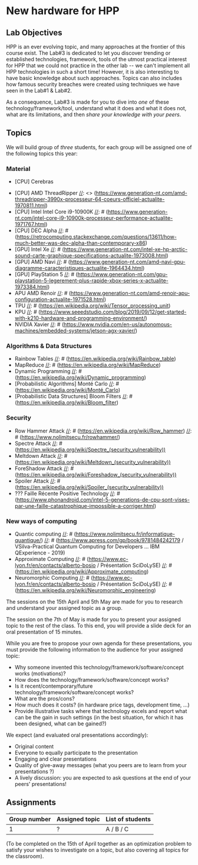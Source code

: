 # New hardware for HPP

## Lab Objectives

HPP is an ever evolving topic, and many approaches at the frontier of this course exist. The Lab#3 is dedicated to let you discover trending or established technologies, framework, tools of the utmost practical interest for HPP that we could not practice in the other lab -- we can't implement all HPP technologies in such a short time! However, it is also interesting to have basic knowledge about such approaches. Topics can also includes how famous security breaches were created using techniques we have seen in the Lab#1 & Lab#2.

As a consequence, Lab#3 is made for you to dive into *one* of these technology/framework/tool, understand what it does and what it does not, what are its limitations, and then *share your knowledge with your peers*.


## Topics

We will build group of *three* students, for each group will be assigned one of the following topics this year:

### Material
  * [CPU] Cerebras
  
  [//]: # (https://www.generation-nt.com/cerebras-cs1-puce-intelligence-artificielle-actualite-1970635.html)
  
  * [CPU] AMD ThreadRipper
  [//]: <> (https://www.generation-nt.com/amd-threadripper-3990x-processeur-64-coeurs-officiel-actualite-1970811.html)
  * [CPU] Intel Intel Core i9-10900K
  [//]: # (https://www.generation-nt.com/intel-core-i9-10900k-processeur-performance-actualite-1971767.html)
  * [CPU] DEC Alpha
  [//]: # (https://retrocomputing.stackexchange.com/questions/13611/how-much-better-was-dec-alpha-than-contemporary-x86)
  * [GPU] Intel Xe
  [//]: # (https://www.generation-nt.com/intel-xe-hp-arctic-sound-carte-graphique-specifications-actualite-1973008.html)
  * [GPU] AMD Navi
  [//]: # (https://www.generation-nt.com/amd-navi-gpu-diagramme-caracteristiques-actualite-1964434.html)
  * [GPU] PlayStation 5
  [//]: # (https://www.generation-nt.com/gpu-playstation-5-legerement-plus-rapide-xbox-series-x-actualite-1973384.html)
  * APU AMD Renoir
  [//]: # (https://www.generation-nt.com/amd-renoir-apu-configuration-actualite-1971528.html)
  * TPU
  [//]: # (https://en.wikipedia.org/wiki/Tensor_processing_unit)
  * KPU
  [//]: # (https://www.seeedstudio.com/blog/2019/09/12/get-started-with-k210-hardware-and-programming-environment/)
  * NVIDIA Xavier
  [//]: # (https://www.nvidia.com/en-us/autonomous-machines/embedded-systems/jetson-agx-xavier/)

### Algorithms & Data Structures
  * Rainbow Tables
  [//]: # (https://en.wikipedia.org/wiki/Rainbow_table)
  * MapReduce
  [//]: # (https://en.wikipedia.org/wiki/MapReduce)
  * Dynamic Programming
  [//]: # (https://en.wikipedia.org/wiki/Dynamic_programming)
  * [Probabilistic Algorithms] Monté Carlo
  [//]: # (https://en.wikipedia.org/wiki/Monté_Carlo)
  * [Probabilistic Data Structures] Bloom Filters
  [//]: # (https://en.wikipedia.org/wiki/Bloom_filter)

### Security
  * Row Hammer Attack
  [//]: # (https://en.wikipedia.org/wiki/Row_hammer)
  [//]: # (https://www.nolimitsecu.fr/rowhammer/)
  * Spectre Attack
  [//]: # (https://en.wikipedia.org/wiki/Spectre_(security_vulnerability))
  * Meltdown Attack
  [//]: # (https://en.wikipedia.org/wiki/Meltdown_(security_vulnerability))
  * ForeShadow Attack
  [//]: # (https://en.wikipedia.org/wiki/Foreshadow_(security_vulnerability))
  * Spoiler Attack
  [//]: # (https://en.wikipedia.org/wiki/Spoiler_(security_vulnerability))
  * ??? Faille Récente Positive Technology
  [//]: # (https://www.phonandroid.com/intel-5-generations-de-cpu-sont-vises-par-une-faille-catastrophique-impossible-a-corriger.html)

### New ways of computing
  * Quantic computing
  [//]: # (https://www.nolimitsecu.fr/informatique-quantique/)
  [//]: # (https://www.apress.com/gp/book/9781484242179 / VSilva-Practical Quantum Computing for Developers ... IBM QExperience - 2019)
  * Approximate Computing
  [//]: # (https://www.ec-lyon.fr/en/contacts/alberto-bosio / Présentation SciDoLySE)
  [//]: # (https://en.wikipedia.org/wiki/Approximate_computing)
  * Neuromorphic Computing
  [//]: # (https://www.ec-lyon.fr/en/contacts/alberto-bosio / Présentation SciDoLySE)
  [//]: # (https://en.wikipedia.org/wiki/Neuromorphic_engineering)

The sessions on the 15th April and 5th May are made for you to research and understand your assigned topic as a group.

The session on the 7th of May is made for you to present your assigned topic to the rest of the class.
To this end, you will provide a slide deck for an oral presentation of 15 minutes.

While you are free to propose your own agenda for these presentations, you must provide the following information to the audience for your assigned topic:
- Why someone invented this technology/framework/software/concept works (motivations)?
- How does the technology/framework/software/concept works?
- Is it recent/contemporary/future technology/framework/software/concept works?
- What are the pros/cons?
- How much does it costs? (in hardware price tags, development time, ...)
- Provide illustrative tasks where that technology excels and report what can be the gain in such settings (in the best situation, for which it has been designed, what can be gained?)

We expect (and evaluated oral presentations accordingly):
- Original content
- Everyone to equally participate to the presentation
- Engaging and clear presentations
- Quality of give-away messages (what you peers are to learn from your presentations ?)
- A lively discussion: you are expected to ask questions at the end of your peers' presentations!


## Assignments

| Group number  | Assigned topic | List of students |
| ------------- | -------------- | ---------------- |
| 1  | ?   | A / B / C    |

(To be completed on the 15th of April together as an optimization problem to satisfy your wishes to investigate on a topic, but also covering all topics for the classroom).
